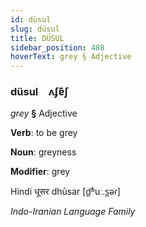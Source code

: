 ```yaml
---
id: düsul
slug: düsul
title: DÜSUL
sidebar_position: 488
hoverText: grey § Adjective
---
```


### düsul&emsp;<span kind="abugida">ʌʄɐ͊ʃ</span>

*grey* **§** Adjective

**Verb**: to be grey

**Noun**: greyness

**Modifier**: grey

Hindi धूसर dhūsar [d̪ʱuː.s̪əɾ]

*Indo-Iranian Language Family*
